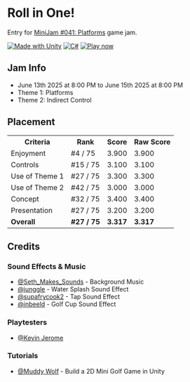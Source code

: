 # Roll in One!
Entry for [MiniJam #041: Platforms](https://itch.io/jam/micro-jam-041) game jam.

[![Made with Unity](https://img.shields.io/badge/Unity-2022.3.62f1-57b9d3.svg?style=flat&logo=unity)](https://unity3d.com)
[![C#](https://custom-icon-badges.demolab.com/badge/C%23-7.3-%23239120.svg?logo=cshrp&logoColor=white)](https://dotnet.microsoft.com/en-us/languages/csharp)
[![Play now](https://custom-icon-badges.demolab.com/badge/Play%20on%20Itch.io-%23FA5C5C?logo=itchdotio&logoColor=white)](https://iamconnell.itch.io/roll-in-one)

## Jam Info
- June 13th 2025 at 8:00 PM to June 15th 2025 at 8:00 PM 
- Theme 1: Platforms
- Theme 2: Indirect Control

## Placement
<table>
  <tr>
    <th>Criteria</th>
    <th>Rank</th>
    <th>Score</th>
    <th>Raw Score</th>
  </tr>
  <tr>
    <td>Enjoyment</td>
    <td>#4 / 75</td>
    <td>3.900</td>
    <td>3.900</td>
  </tr>
  <tr>
    <td>Controls</td>
    <td>#15 / 75</td>
    <td>3.100</td>
    <td>3.100</td>
  </tr>
  <tr>
    <td>Use of Theme 1</td>
    <td>#27 / 75</td>
    <td>3.300</td>
    <td>3.300</td>
  </tr>
  <tr>
    <td>Use of Theme 2</td>
    <td>#42 / 75</td>
    <td>3.000</td>
    <td>3.000</td>
  </tr>
  <tr>
    <td>Concept</td>
    <td>#32 / 75</td>
    <td>3.400</td>
    <td>3.400</td>
  </tr>
  <tr>
    <td>Presentation</td>
    <td>#27 / 75</td>
    <td>3.200</td>
    <td>3.200</td>
  </tr>
  <tr>
    <td><b>Overall</b></td>
    <td><b>#27 / 75</b></td>
    <td><b>3.317</b></td>
    <td><b>3.317</b></td>
  </tr>
</table>

## Credits
### Sound Effects & Music
- [@Seth_Makes_Sounds](https://soundcloud.com/sethamakessounds) - Background Music
- [@junggle](https://jazzy.junggle.net) - Water Splash Sound Effect
- [@supafrycook2](https://freesound.org/people/supaFrycook2/) - Tap Sound Effect
- [@inbeeld](http://www.inbeeld.be) - Golf Cup Sound Effect

### Playtesters
- [@Kevin Jerome](https://github.com/kevdog824)

### Tutorials
- [@Muddy Wolf](https://www.youtube.com/watch?v=0FMhDvNUzj4&list=PLfX6C2dxVyLxRT7MjJNxblLSNHwT1M8zt) - Build a 2D Mini Golf Game in Unity
